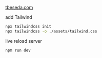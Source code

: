 [tbeseda.com](https://tbeseda.com)

add Tailwind

```sh
npx tailwindcss init
npx tailwindcss -o ./assets/tailwind.css
```

live reload server

```sh
npm run dev
```
